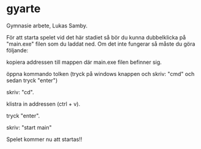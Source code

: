 # gyarte
Gymnasie arbete, Lukas Samby.

För att starta spelet vid det här stadiet så bör du kunna dubbelklicka på "main.exe" filen som du laddat ned.
Om det inte fungerar så måste du göra följande:

kopiera addressen till mappen där main.exe filen befinner sig.

öppna kommando tolken (tryck på windows knappen och skriv: "cmd" och sedan tryck "enter")

skriv: "cd".

klistra in addressen (ctrl + v).

tryck "enter".

skriv: "start main"

Spelet kommer nu att startas!!
